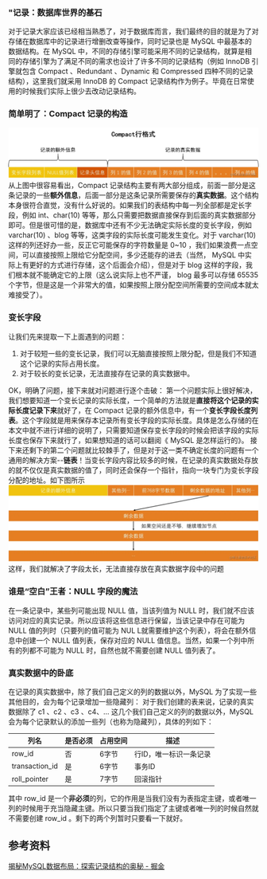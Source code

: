 ### "记录：数据库世界的基石
对于记录大家应该已经相当熟悉了，对于数据库而言，我们最终的目的就是为了对存储在数据库中的记录进行增删改查等操作，同时记录也是 MySQL 中最基本的数据结构。在 MySQL 中，不同的存储引擎可能采用不同的记录结构，就算是相同的存储引擎为了满足不同的需求也设计了许多不同的记录结构（例如 InnoDB 引擎就包含 Compact 、Redundant 、Dynamic 和 Compressed 四种不同的记录结构），这里我们就采用 InnoDB 的 Compact 记录结构作为例子。毕竟在日常使用的时候我们实际上很少去改动记录结构。
### 简单明了：Compact 记录的构造
![](https://raw.githubusercontent.com/danmuking/image/main/89e6c3ec686cfe51c04c26ad2a7fb7ae.webp)
从上图中很容易看出，Compact 记录结构主要有两大部分组成，前面一部分是这条记录的一些**额外信息**，后面一部分是这条记录所需要保存的**真实数据**。这个结构本身很符合直觉，没有什么好说的。如果我们的表结构中每一列全部都是定长字段，例如 int、char(10) 等等，那么只需要把数据直接保存到后面的真实数据部分即可。但是很可惜的是，数据库中还有不少无法确定实际长度的变长字段，例如 varchar(10) 、blog 等等，这类字段的实际长度可能发生变化。对于 varchar(10) 这样的列还好办一些，反正它可能保存的字符数量是 0~10 ，我们如果浪费一点空间，可以直接按照上限给它分配空间，多少还能存的进去（当然， MySQL 中实际上有更好的方式进行存储，这个后面会介绍），但是对于 blog 这样的字段，我们根本就不能确定它的上限（这么说实际上也不严谨， blog 最多可以存储 65535 个字节，但是这是一个非常大的值，如果按照上限分配空间所需要的空间成本就太难接受了）。
### 变长字段
让我们先来提取一下上面遇到的问题：

1. 对于较短一些的变长记录，我们可以无脑直接按照上限分配，但是我们不知道这个记录的实际占用长度。
2. 对于较长的变长记录，无法直接存在记录的真实数据中。

OK，明确了问题，接下来就对问题进行逐个击破：
第一个问题实际上很好解决，我们想要知道一个变长记录的实际长度，一个简单的方法就是**直接将这个记录的实际长度记录下来**就好了，在 Compact 记录的额外信息中，有一个**变长字段长度列表**。这个字段就是用来保存本记录所有变长字段的实际长度。具体是怎么存储的在本文中就不进行详细的说明了，只需要知道保存变长字段的时候会把该字段的实际长度也保存下来就行了，如果想知道的话可以翻阅《 MySQL 是怎样运行的》。
接下来还剩下的第二个问题就比较棘手了，但是对于这一类不确定长度的问题有一个通用的解决方案--**链表**！当变长字段内容比较多的时候，在记录的真实数据处存放的就不仅仅是真实数据的值了，同时还会保存一个指针，指向一块专门为变长字段分配的地址。如下图所示 ![](https://raw.githubusercontent.com/danmuking/image/main/a001c0eeb396b853c5b17d3db0deec72.webp) 这样，我们就解决了字段太长，无法直接存放在真实数据字段中的问题
### 谁是“空白”王者：NULL 字段的魔法
在一条记录中，某些列可能出现 NULL 值，当该列值为 NULL 时，我们就不应该访问对应的真实记录。所以应该将这些信息进行保留，当该记录中存在可能为 NULL 值的列时（只要列的值可能为 NUL L就需要维护这个列表），将会在额外信息中创建一个 NULL 值列表，保存对应的 NULL 值信息。当然，如果一个列中所有的列都不可能为 NULL 时，自然也就不需要创建 NULL 值列表了。
### 真实数据中的卧底
在记录的真实数据中，除了我们自己定义的列的数据以外，MySQL 为了实现一些其他目的，会为每个记录增加一些隐藏列： 对于我们创建的表来说，记录的真实数据除了 c1 、c2 、c3 、c4、... 这几个我们自己定义的列的数据以外，MySQL会为每个记录默认的添加一些列（也称为隐藏列），具体的列如下：

| 列名 | 是否必须 | 占用空间 | 描述 |
| --- | --- | --- | --- |
| row_id | 否 | 6字节 | 行ID，唯一标识一条记录 |
| transaction_id | 是 | 6字节 | 事务ID |
| roll_pointer | 是 | 7字节 | 回滚指针 |

其中 row_id 是一个**非必须**的列，它的作用是当我们没有为表指定主键，或者唯一列的时候用于充当隐藏主键。所以只要当我们指定了主键或者唯一列的时候自然就不需要创建 row_id 。剩下的两个列暂时只要看一下就好。

## 参考资料
[揭秘MySQL数据布局：探索记录结构的奥秘 - 掘金](https://juejin.cn/post/7271053133887324214)
